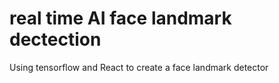 # real time AI face landmark dectection
 Using tensorflow and React to create a face landmark detector
